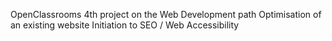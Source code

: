 OpenClassrooms 4th project on the Web Development path
Optimisation of an existing website
Initiation to SEO / Web Accessibility
